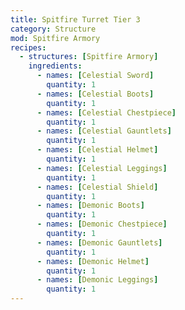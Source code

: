 ```yaml
---
title: Spitfire Turret Tier 3
category: Structure
mod: Spitfire Armory
recipes:
  - structures: [Spitfire Armory]
    ingredients:
      - names: [Celestial Sword]
        quantity: 1
      - names: [Celestial Boots]
        quantity: 1
      - names: [Celestial Chestpiece]
        quantity: 1
      - names: [Celestial Gauntlets]
        quantity: 1
      - names: [Celestial Helmet]
        quantity: 1
      - names: [Celestial Leggings]
        quantity: 1
      - names: [Celestial Shield]
        quantity: 1
      - names: [Demonic Boots]
        quantity: 1
      - names: [Demonic Chestpiece]
        quantity: 1
      - names: [Demonic Gauntlets]
        quantity: 1
      - names: [Demonic Helmet]
        quantity: 1
      - names: [Demonic Leggings]
        quantity: 1
---
```

